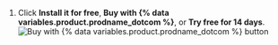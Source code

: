 1. Click **Install it for free**, **Buy with {% data variables.product.prodname_dotcom %}**, or **Try free for 14 days**.
   ![Buy with {% data variables.product.prodname_dotcom %} button](/assets/images/help/marketplace/marketplace-buy-with-github-button.png)
